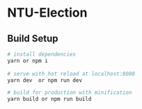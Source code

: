# NTU-Election

## Build Setup

``` bash
# install dependencies
yarn or npm i
 
# serve with hot reload at localhost:8080
yarn dev  or npm run dev

# build for production with minification
yarn build or npm run build
```

